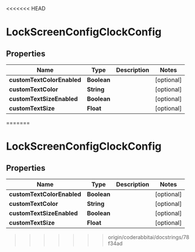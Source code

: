 <<<<<<< HEAD
# LockScreenConfigClockConfig

## Properties

| Name                       | Type        | Description | Notes      |
|----------------------------|-------------|-------------|------------|
| **customTextColorEnabled** | **Boolean** |             | [optional] |
| **customTextColor**        | **String**  |             | [optional] |
| **customTextSizeEnabled**  | **Boolean** |             | [optional] |
| **customTextSize**         | **Float**   |             | [optional] |
=======


# LockScreenConfigClockConfig


## Properties

| Name | Type | Description | Notes |
|------------ | ------------- | ------------- | -------------|
|**customTextColorEnabled** | **Boolean** |  |  [optional] |
|**customTextColor** | **String** |  |  [optional] |
|**customTextSizeEnabled** | **Boolean** |  |  [optional] |
|**customTextSize** | **Float** |  |  [optional] |
>>>>>>> origin/coderabbitai/docstrings/78f34ad



